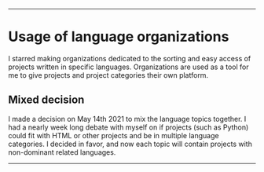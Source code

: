 
***

# Usage of language organizations

I starred making organizations dedicated to the sorting and easy access of projects written in specific languages. Organizations are used as a tool for me to give projects and project categories their own platform.

## Mixed decision

I made a decision on May 14th 2021 to mix the language topics together. I had a nearly week long debate with myself on if projects (such as Python) could fit with HTML or other projects and be in multiple language categories. I decided in favor, and now each topic will contain projects with non-dominant related languages.

***
